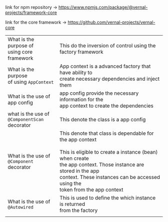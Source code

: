 link for npm repository -> https://www.npmjs.com/package/@vernal-projects/framework-core

link for the core framework ->
https://github.com/vernal-projects/vernal-core

|                                                       |                                                                                                                                                                                                                                                                         |
| ----------------------------------------------------- | ----------------------------------------------------------------------------------------------------------------------------------------------------------------------------------------------------------------------------------------------------------------------- |
| What is the purpose of<br>using core framework        | This do the inversion of control using the factory framework<br>                                                                                                                                                                                                        |
| What is the purpose <br>of using `AppContext`         | App context is a advanced factory that have ability to <br>create necessary dependencies and inject them                                                                                                                                                                |
| What is the use of <br>app config                     | app config provide the necessary information for the <br>app context to create the dependencies                                                                                                                                                                         |
| what is the use of <br>`@ComponentScan` <br>decorator | This denote the class is a app config                                                                                                                                                                                                                                   |
| What is the use of <br>`@Component` decorator         | This denote that class is dependable for the app context<br><br>This is eligible to create a instance (bean) when create <br>the app context. Those instance are stored in the app<br>context. These instances can be accessed using the <br>token from the app context |
| What is the use of <br>`@Autowired` <br>              | This is used to define the which instance is returned <br>from the factory                                                                                                                                                                                              |
|                                                       |                                                                                                                                                                                                                                                                         |
